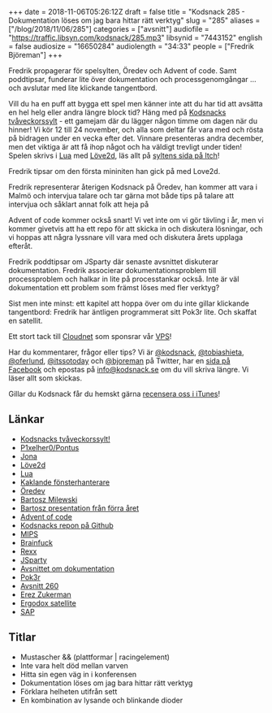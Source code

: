 +++
date = 2018-11-06T05:26:12Z
draft = false
title = "Kodsnack 285 - Dokumentation löses om jag bara hittar rätt verktyg"
slug = "285"
aliases = ["/blog/2018/11/06/285"]
categories = ["avsnitt"]
audiofile = "https://traffic.libsyn.com/kodsnack/285.mp3"
libsynid = "7443152"
english = false
audiosize = "16650284"
audiolength = "34:33"
people = ["Fredrik Björeman"]
+++

Fredrik propagerar för spelsylten, Öredev och Advent of code. Samt poddtipsar, funderar lite över dokumentation och processgenomgångar … och avslutar med lite klickande tangentbord.

Vill du ha en puff att bygga ett spel men känner inte att du har tid att avsätta en hel helg eller andra längre block tid? Häng med på [Kodsnacks tvåveckorssylt](https://itch.io/jam/kodsnacks-2veckorssylt) - ett gamejam där du lägger någon timme om dagen när du hinner! Vi kör 12 till 24 november, och alla som deltar får vara med och rösta på bidragen under en vecka efter det. Vinnare presenteras andra december, men det viktiga är att få ihop något och ha väldigt trevligt under tiden! Spelen skrivs i [Lua](https://en.wikipedia.org/wiki/Lua_%28programming_language%29) med [Löve2d](https://love2d.org/), läs allt på [syltens sida på Itch](https://itch.io/jam/kodsnacks-2veckorssylt)!

Fredrik tipsar om den första mininiten han gick på med Love2d.

Fredrik representerar återigen Kodsnack på Öredev, han kommer att vara i Malmö och intervjua talare och tar gärna mot både tips på talare att intervjua och såklart annat folk att heja på

Advent of code kommer också snart! Vi vet inte om vi gör tävling i år, men vi kommer givetvis att ha ett repo för att skicka in och diskutera lösningar, och vi hoppas att några lyssnare vill vara med och diskutera årets upplaga efteråt.

Fredrik poddtipsar om JSparty där senaste avsnittet diskuterar dokumentation. Fredrik associerar dokumentationsproblem till processproblem och halkar in lite på processtankar också. Inte är väl dokumentation ett problem som främst löses med fler verktyg?

Sist men inte minst: ett kapitel att hoppa över om du inte gillar klickande tangentbord: Fredrik har äntligen programmerat sitt Pok3r lite. Och skaffat en satellit.

Ett stort tack till [Cloudnet](http://www.cloudnet.se) som sponsrar vår [VPS](http://en.wikipedia.org/wiki/Virtual_private_server)!

Har du kommentarer, frågor eller tips? Vi är [@kodsnack](https://www.twitter.com/kodsnack), [@tobiashieta](https://www.twitter.com/tobiashieta), [@oferlund](https://www.twitter.com/oferlund), [@itssotoday](https://twitter.com/itssotoday) och [@bjoreman](https://www.twitter.com/bjoreman) på Twitter, har en [sida på Facebook](https://www.facebook.com/kodsnack) och epostas på [info@kodsnack.se](mailto:info@kodsnack.se) om du vill skriva längre. Vi läser allt som skickas.

Gillar du Kodsnack får du hemskt gärna [recensera oss i iTunes](http://itunes.apple.com/se/podcast/kodsnack/id561631498?l=en)!

## Länkar ##
* [Kodsnacks tvåveckorssylt!](https://itch.io/jam/kodsnacks-2veckorssylt)
* [P1xelher0/Pontus](https://twitter.com/p1xelher0)
* [Jona](https://twitter.com/saikyun)
* [Löve2d](https://love2d.org/)
* [Lua](https://en.wikipedia.org/wiki/Lua_%28programming_language%29)
* [Kaklande fönsterhanterare](https://kodsnack.se/200/)
* [Öredev](http://oredev.org/2018/home)
* [Bartosz Milewski](https://bartoszmilewski.com/)
* [Bartosz presentation från förra året](https://vimeo.com/242784236)
* [Advent of code](https://adventofcode.com/)
* [Kodsnacks repon på Github](https://github.com/kodsnack)
* [MIPS](https://en.wikipedia.org/wiki/MIPS_architecture)
* [Brainfuck](https://en.wikipedia.org/wiki/Brainfuck)
* [Rexx](https://en.wikipedia.org/wiki/Rexx)
* [JSparty](https://changelog.com/jsparty)
* [Avsnittet om dokumentation](https://changelog.com/jsparty/50)
* [Pok3r](http://bjoreman.com/thoughts/pok3r.html)
* [Avsnitt 260](https://kodsnack.se/260/)
* [Erez Zukerman](https://twitter.com/the_ezuk)
* [Ergodox satellite](https://ergodox-ez.com/pages/satellite)
* [SAP](https://en.wikipedia.org/wiki/SAP_SE)

## Titlar ##
* Mustascher && (plattformar | racingelement)
* Inte vara helt död mellan varven
* Hitta sin egen väg in i konferensen
* Dokumentation löses om jag bara hittar rätt verktyg
* Förklara helheten utifrån sett
* En kombination av lysande och blinkande dioder